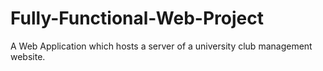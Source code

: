 # Fully-Functional-Web-Project
A Web Application which hosts a server of a university club management website.
